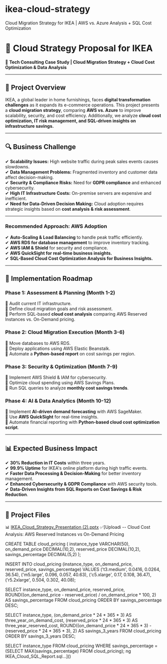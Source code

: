 # ikea-cloud-strategy
Cloud Migration Strategy for IKEA | AWS vs. Azure Analysis + SQL Cost Optimization
# 🏢 Cloud Strategy Proposal for IKEA  
🚀 **Tech Consulting Case Study | Cloud Migration Strategy + Cloud Cost Optimization & Data Analysis**  

---  

## 📌 **Project Overview**  
IKEA, a global leader in home furnishings, faces **digital transformation challenges** as it expands its e-commerce operations. This project presents a **cloud migration strategy**, comparing **AWS vs. Azure** to improve scalability, security, and cost efficiency. Additionally, we analyze **cloud cost optimization, IT risk management, and SQL-driven insights on infrastructure savings.**  

---  

## 🔍 **Business Challenge**  
✔ **Scalability Issues:** High website traffic during peak sales events causes slowdowns.  
✔ **Data Management Problems:** Fragmented inventory and customer data affect decision-making.  
✔ **Security & Compliance Risks:** Need for **GDPR compliance** and enhanced cybersecurity.  
✔ **High IT Infrastructure Costs:** On-premise servers are expensive and inefficient.  
✔ **Need for Data-Driven Decision Making:** Cloud adoption requires strategic insights based on **cost analysis & risk assessment**.  

---  

### **Recommended Approach: AWS Adoption**  
✔ **Auto-Scaling & Load Balancing** to handle peak traffic efficiently.  
✔ **AWS RDS for database management** to improve inventory tracking.  
✔ **AWS IAM & Shield** for security and compliance.  
✔ **AWS QuickSight for real-time business insights.**  
✔ **SQL-Based Cloud Cost Optimization Analysis for Business Insights.**  

---  

## 📌 **Implementation Roadmap**  

### **Phase 1: Assessment & Planning (Month 1-2)**  
🔹 Audit current IT infrastructure.  
🔹 Define cloud migration goals and risk assessment.  
🔹 Perform SQL-based **cloud cost analysis** comparing AWS Reserved Instances vs. On-Demand pricing.  

### **Phase 2: Cloud Migration Execution (Month 3-6)**  
🔹 Move databases to AWS RDS.  
🔹 Deploy applications using AWS Elastic Beanstalk.  
🔹 Automate a **Python-based report** on cost savings per region.  

### **Phase 3: Security & Optimization (Month 7-9)**  
🔹 Implement AWS Shield & IAM for cybersecurity.  
🔹 Optimize cloud spending using AWS Savings Plans.  
🔹 Run SQL queries to analyze **monthly cost savings trends**.  

### **Phase 4: AI & Data Analytics (Month 10-12)**  
🔹 Implement **AI-driven demand forecasting** with AWS SageMaker.  
🔹 Use **AWS QuickSight** for real-time insights.  
🔹 Automate financial reporting with **Python-based cloud cost optimization script**.  

---  

## 📊 **Expected Business Impact**  
✔ **30% Reduction in IT Costs** within three years.  
✔ **99.9% Uptime** for IKEA's online platform during high traffic events.  
✔ **Faster Data Processing & Decision-Making** for better inventory management.  
✔ **Enhanced Cybersecurity & GDPR Compliance** with AWS security tools.  
✔ **Data-Driven Insights from SQL Reports on Cost Savings & Risk Reduction**.  

---  

## 📂 **Project Files**  
📊   [IKEA_Cloud_Strategy_Presentation (2).pptx](https://github.com/user-attachments/files/19255995/IKEA_Cloud_Strategy_Presentation.2.pptx)
✅[Uploadi
-- Cloud Cost Analysis: AWS Reserved Instances vs On-Demand Pricing

CREATE TABLE cloud_pricing (
    instance_type VARCHAR(50),
    on_demand_price DECIMAL(10,2),
    reserved_price DECIMAL(10,2),
    savings_percentage DECIMAL(5,2)
);

INSERT INTO cloud_pricing (instance_type, on_demand_price, reserved_price, savings_percentage) VALUES
('t3.medium', 0.0416, 0.0264, 36.54),
('m5.large', 0.096, 0.057, 40.63),
('c5.xlarge', 0.17, 0.108, 36.47),
('r5.2xlarge', 0.504, 0.302, 40.08);

SELECT 
    instance_type, 
    on_demand_price, 
    reserved_price, 
    ROUND((on_demand_price - reserved_price) / on_demand_price * 100, 2) AS savings_percentage
FROM cloud_pricing
ORDER BY savings_percentage DESC;

SELECT 
    instance_type, 
    (on_demand_price * 24 * 365 * 3) AS three_year_on_demand_cost,
    (reserved_price * 24 * 365 * 3) AS three_year_reserved_cost,
    ROUND((on_demand_price * 24 * 365 * 3) - (reserved_price * 24 * 365 * 3), 2) AS savings_3_years
FROM cloud_pricing
ORDER BY savings_3_years DESC;

SELECT instance_type 
FROM cloud_pricing 
WHERE savings_percentage = (SELECT MAX(savings_percentage) FROM cloud_pricing);
ng IKEA_Cloud_SQL_Report.sql…]()




 

